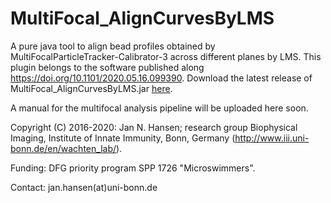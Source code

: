 # MultiFocal_AlignCurvesByLMS
A pure java tool to align bead profiles obtained by MultiFocalParticleTracker-Calibrator-3 across different planes by LMS.
This plugin belongs to the software published along https://doi.org/10.1101/2020.05.16.099390. Download the latest release of 
MultiFocal_AlignCurvesByLMS.jar [here](https://github.com/hansenjn/MultiFocal_AlignCurvesByLMS/releases/).

A manual for the multifocal analysis pipeline will be uploaded here soon.

Copyright (C) 2016-2020: Jan N. Hansen; research group Biophysical Imaging, Institute of Innate Immunity, Bonn, Germany (http://www.iii.uni-bonn.de/en/wachten_lab/).

Funding: DFG priority program SPP 1726 "Microswimmers".

Contact: jan.hansen(at)uni-bonn.de

